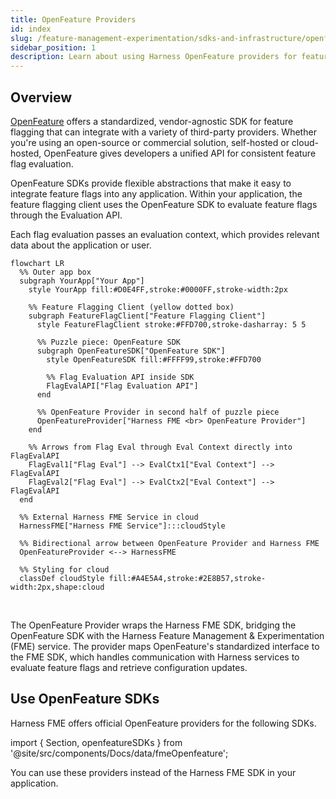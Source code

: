 ```yaml
---
title: OpenFeature Providers
id: index
slug: /feature-management-experimentation/sdks-and-infrastructure/openfeature
sidebar_position: 1
description: Learn about using Harness OpenFeature providers for feature management.
---
```


## Overview

[OpenFeature](https://openfeature.dev/docs/reference/intro) offers a standardized, vendor-agnostic SDK for feature flagging that can integrate with a variety of third-party providers. Whether you're using an open-source or commercial solution, self-hosted or cloud-hosted, OpenFeature gives developers a unified API for consistent feature flag evaluation. 

OpenFeature SDKs provide flexible abstractions that make it easy to integrate feature flags into any application. Within your application, the feature flagging client uses the OpenFeature SDK to evaluate <Tooltip id="fme.openfeature.feature-flag">feature flags</Tooltip> through the <Tooltip id="fme.openfeature.evaluation-api">Evaluation API</Tooltip>. 

Each flag evaluation passes an <Tooltip id="fme.openfeature.evaluation-context">evaluation context</Tooltip>, which provides relevant data about the application or user.

```mermaid
flowchart LR
  %% Outer app box
  subgraph YourApp["Your App"]
    style YourApp fill:#D0E4FF,stroke:#0000FF,stroke-width:2px

    %% Feature Flagging Client (yellow dotted box)
    subgraph FeatureFlagClient["Feature Flagging Client"]
      style FeatureFlagClient stroke:#FFD700,stroke-dasharray: 5 5

      %% Puzzle piece: OpenFeature SDK
      subgraph OpenFeatureSDK["OpenFeature SDK"]
        style OpenFeatureSDK fill:#FFFF99,stroke:#FFD700

        %% Flag Evaluation API inside SDK
        FlagEvalAPI["Flag Evaluation API"]
      end

      %% OpenFeature Provider in second half of puzzle piece
      OpenFeatureProvider["Harness FME <br> OpenFeature Provider"]
    end

    %% Arrows from Flag Eval through Eval Context directly into FlagEvalAPI
    FlagEval1["Flag Eval"] --> EvalCtx1["Eval Context"] --> FlagEvalAPI
    FlagEval2["Flag Eval"] --> EvalCtx2["Eval Context"] --> FlagEvalAPI
  end

  %% External Harness FME Service in cloud
  HarnessFME["Harness FME Service"]:::cloudStyle

  %% Bidirectional arrow between OpenFeature Provider and Harness FME
  OpenFeatureProvider <--> HarnessFME

  %% Styling for cloud
  classDef cloudStyle fill:#A4E5A4,stroke:#2E8B57,stroke-width:2px,shape:cloud
```

<br />

The <Tooltip id="fme.openfeature.provider">OpenFeature Provider</Tooltip> wraps the Harness FME SDK, bridging the OpenFeature SDK with the Harness Feature Management & Experimentation (FME) service. The provider maps OpenFeature's standardized interface to the FME SDK, which handles communication with Harness services to evaluate feature flags and retrieve configuration updates.

## Use OpenFeature SDKs

Harness FME offers official OpenFeature providers for the following SDKs. 

import { Section, openfeatureSDKs } from '@site/src/components/Docs/data/fmeOpenfeature';

<Section items={openfeatureSDKs} />

You can use these providers instead of the Harness FME SDK in your application.